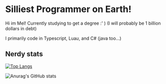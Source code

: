 # Silliest Programmer on Earth!

Hi im Mel! Currently studying to get a degree :' ) (I will probably be 1 billion dollars in debt)

I primarily code in Typescript, Lua*u*, and C# (java too...)

## Nerdy stats
  
[![Top Langs](https://github-readme-stats.vercel.app/api/top-langs/?username=loomiquu&theme=radical)](https://github.com/anuraghazra/github-readme-stats)
  
![Anurag's GitHub stats](https://github-readme-stats.vercel.app/api?username=loomiquu&show_icons=true&theme=radical)
